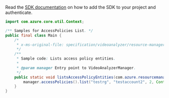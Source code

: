 Read the [SDK documentation](https://github.com/Azure/azure-sdk-for-java/blob/azure-resourcemanager-videoanalyzer_1.0.0-beta.3/sdk/videoanalyzer/azure-resourcemanager-videoanalyzer/README.md) on how to add the SDK to your project and authenticate.

```java
import com.azure.core.util.Context;

/** Samples for AccessPolicies List. */
public final class Main {
    /*
     * x-ms-original-file: specification/videoanalyzer/resource-manager/Microsoft.Media/preview/2021-11-01-preview/examples/access-policy-list.json
     */
    /**
     * Sample code: Lists access policy entities.
     *
     * @param manager Entry point to VideoAnalyzerManager.
     */
    public static void listsAccessPolicyEntities(com.azure.resourcemanager.videoanalyzer.VideoAnalyzerManager manager) {
        manager.accessPolicies().list("testrg", "testaccount2", 2, Context.NONE);
    }
}
```
